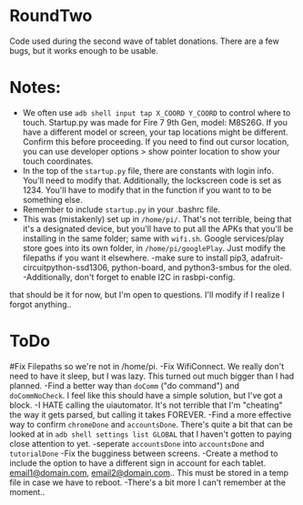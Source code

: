 # RoundTwo
Code used during the second wave of tablet donations. There are a few bugs, but it works enough to be usable.

# Notes: 
- We often use `adb shell input tap X_COORD Y_COORD` to control where to touch. Startup.py was made for Fire 7 9th Gen, model: M8S26G. If you have a different model or screen, your tap locations might be different. Confirm this before proceeding. If you need to find out cursor location, you can use developer options > show pointer location to show your touch coordinates. 
- In the top of the `startup.py` file, there are constants with login info. You'll need to modify that. Additionally, the lockscreen code is set as 1234. You'll have to modify that in the function if you want to to be something else.
- Remember to include `startup.py` in your .bashrc file. 
- This was (mistakenly) set up in `/home/pi/`. That's not terrible, being that it's a designated device, but you'll have to put all the APKs that you'll be installing in the same folder; same with `wifi.sh`. Google services/play store goes into its own folder, in `/home/pi/googlePlay`. Just modify the filepaths if you want it elsewhere. 
-make sure to install pip3, adafruit-circuitpython-ssd1306, python-board, and python3-smbus for the oled. 
-Additionally, don't forget to enable I2C in rasbpi-config.

that should be it for now, but I'm open to questions. I'll modify if I realize I forgot anything..




# ToDo
#Fix Filepaths so we're not in /home/pi. 
-Fix WifiConnect. We really don't need to have it sleep, but I was lazy. This turned out much bigger than I had planned. 
-Find a better way than `doComm` ("do command") and `doCommNoCheck`. I feel like this should have a simple solution, but I've got a block.
-I HATE calling the uiautomator. It's not terrible that I'm "cheating" the way it gets parsed, but calling it takes FOREVER. 
-Find a more effective way to confirm `chromeDone` and `accountsDone`. There's quite a bit that can be looked at in `adb shell settings list GLOBAL` that I haven't gotten to paying close attention to yet.
-seperate `accountsDone` into `accountsDone` and `tutorialDone`
-Fix the bugginess between screens. 
-Create a method to include the option to have a different sign in account for each tablet. email1@domain.com, email2@domain.com.. This must be stored in a temp file in case we have to reboot.
-There's a bit more I can't remember at the moment..
